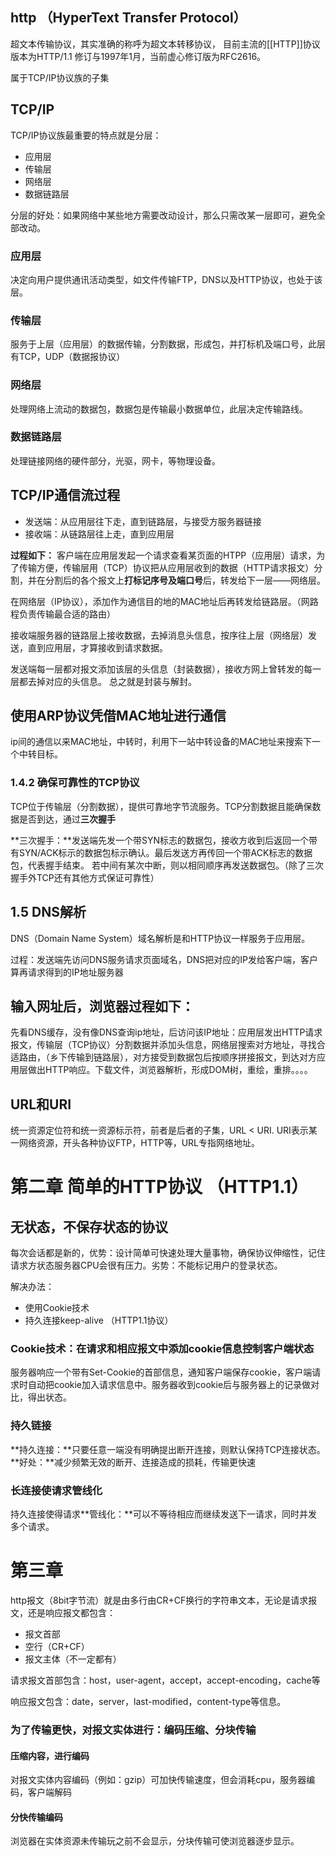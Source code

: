 ## http  （HyperText Transfer Protocol）
超文本传输协议，其实准确的称呼为超文本转移协议，
目前主流的[[HTTP]]协议版本为HTTP/1.1
修订与1997年1月，当前虚心修订版为RFC2616。

属于TCP/IP协议族的子集

## TCP/IP
TCP/IP协议族最重要的特点就是分层：
- 应用层
- 传输层
- 网络层
- 数据链路层

分层的好处：如果网络中某些地方需要改动设计，那么只需改某一层即可，避免全部改动。

### 应用层
决定向用户提供通讯活动类型，如文件传输FTP，DNS以及HTTP协议，也处于该层。
### 传输层
服务于上层（应用层）的数据传输，分割数据，形成包，并打标机及端口号，此层有TCP，UDP（数据报协议）
### 网络层
处理网络上流动的数据包，数据包是传输最小数据单位，此层决定传输路线。
### 数据链路层
处理链接网络的硬件部分，光驱，网卡，等物理设备。

## TCP/IP通信流过程
- 发送端：从应用层往下走，直到链路层，与接受方服务器链接
- 接收端：从链路层往上走，直到应用层

**过程如下：** 客户端在应用层发起一个请求查看某页面的HTPP（应用层）请求，为了传输方便，传输层用（TCP）协议把从应用层收到的数据（HTTP请求报文）分割，并在分割后的各个报文上**打标记序号及端口号**后，转发给下一层——网络层。

在网络层（IP协议），添加作为通信目的地的MAC地址后再转发给链路层。（网路程负责传输最合适的路由）

接收端服务器的链路层上接收数据，去掉消息头信息，按序往上层（网络层）发送，直到应用层，才算接收到请求数据。

发送端每一层都对报文添加该层的头信息（封装数据），接收方网上曾转发的每一层都去掉对应的头信息。 总之就是封装与解封。
## 使用ARP协议凭借MAC地址进行通信
ip间的通信以来MAC地址，中转时，利用下一站中转设备的MAC地址来搜索下一个中转目标。
### 1.4.2 确保可靠性的TCP协议
TCP位于传输层（分割数据），提供可靠地字节流服务。TCP分割数据且能确保数据是否到达，通过**三次握手**

**三次握手：**发送端先发一个带SYN标志的数据包，接收方收到后返回一个带有SYN/ACK标示的数据包标示确认。最后发送方再传回一个带ACK标志的数据包，代表握手结束。 若中间有某次中断，则以相同顺序再发送数据包。（除了三次握手外TCP还有其他方式保证可靠性）

## 1.5 DNS解析
DNS（Domain Name System）域名解析是和HTTP协议一样服务于应用层。

过程：发送端先访问DNS服务请求页面域名，DNS把对应的IP发给客户端，客户算再请求得到的IP地址服务器

## 输入网址后，浏览器过程如下：
先看DNS缓存，没有像DNS查询ip地址，后访问该IP地址：应用层发出HTTP请求报文，传输层（TCP协议）分割数据并添加头信息，网络层搜索对方地址，寻找合适路由，（乡下传输到链路层），对方接受到数据包后按顺序拼接报文，到达对方应用层做出HTTP响应。下载文件，浏览器解析，形成DOM树，重绘，重排。。。。
## URL和URI
统一资源定位符和统一资源标示符，前者是后者的子集，URL < URI. URI表示某一网络资源，开头各种协议FTP，HTTP等，URL专指网络地址。

# 第二章 简单的HTTP协议 （HTTP1.1）
## 无状态，不保存状态的协议
每次会话都是新的，优势：设计简单可快速处理大量事物，确保协议伸缩性，记住请求方状态服务器CPU会很有压力。劣势：不能标记用户的登录状态。

解决办法：
- 使用Cookie技术
- 持久连接keep-alive （HTTP1.1协议）
### Cookie技术：在请求和相应报文中添加cookie信息控制客户端状态
服务器响应一个带有Set-Cookie的首部信息，通知客户端保存cookie，客户端请求时自动把cookie加入请求信息中。服务器收到cookie后与服务器上的记录做对比，得出状态。

### 持久链接
**持久连接：**只要任意一端没有明确提出断开连接，则默认保持TCP连接状态。
**好处：**减少频繁无效的断开、连接造成的损耗，传输更快速
### 长连接使请求管线化
持久连接使得请求**管线化：**可以不等待相应而继续发送下一请求，同时并发多个请求。

# 第三章

http报文（8bit字节流）就是由多行由CR+CF换行的字符串文本，无论是请求报文，还是响应报文都包含：

- 报文首部
- 空行（CR+CF）
- 报文主体（不一定都有）

请求报文首部包含：host，user-agent，accept，accept-encoding，cache等

响应报文包含：date，server，last-modified，content-type等信息。

### 为了传输更快，对报文实体进行：编码压缩、分块传输

#### 压缩内容，进行编码

对报文实体内容编码（例如：gzip）可加快传输速度，但会消耗cpu，服务器编码，客户端解码

#### 分快传输编码

浏览器在实体资源未传输玩之前不会显示，分块传输可使浏览器逐步显示。